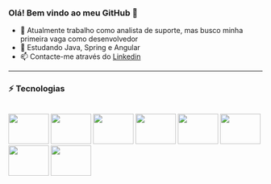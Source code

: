 
### Olá! Bem vindo ao meu GitHub 👋

- 🔭 Atualmente trabalho como analista de suporte, mas busco minha primeira vaga como desenvolvedor
- 🌱 Estudando Java, Spring e Angular
- 📫 Contacte-me através do [Linkedin](https://www.linkedin.com/in/fabriciohenriquesilva/) 

---
### ⚡ Tecnologias

<div style="display: inline_block"><br>
  <img height="60" width="80" src="https://cdn.jsdelivr.net/gh/devicons/devicon/icons/java/java-original-wordmark.svg" />
  <img height="60" width="80" src="https://cdn.jsdelivr.net/gh/devicons/devicon/icons/spring/spring-original-wordmark.svg" />
  <img height="60" width="80" src="https://cdn.jsdelivr.net/gh/devicons/devicon/icons/javascript/javascript-original.svg" />
  <img height="60" width="80" src="https://cdn.jsdelivr.net/gh/devicons/devicon/icons/typescript/typescript-original.svg" />
  <img height="60" width="80" src="https://cdn.jsdelivr.net/gh/devicons/devicon/icons/angularjs/angularjs-original.svg" />                      
  <img height="60" width="80" src="https://cdn.jsdelivr.net/gh/devicons/devicon/icons/html5/html5-original.svg" />
  <img height="60" width="80" src="https://cdn.jsdelivr.net/gh/devicons/devicon/icons/css3/css3-original.svg" />
  <img height="60" width="80" src="https://cdn.jsdelivr.net/gh/devicons/devicon/icons/bootstrap/bootstrap-original.svg" />      
</div>
